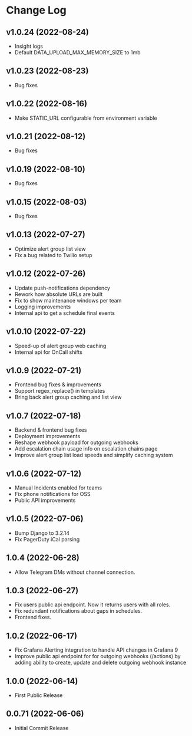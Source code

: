 # Change Log

## v1.0.24 (2022-08-24)
- Insight logs
- Default DATA_UPLOAD_MAX_MEMORY_SIZE to 1mb

## v1.0.23 (2022-08-23)
- Bug fixes

## v1.0.22 (2022-08-16)
- Make STATIC_URL configurable from environment variable

## v1.0.21 (2022-08-12)
- Bug fixes

## v1.0.19 (2022-08-10)
- Bug fixes

## v1.0.15 (2022-08-03)
- Bug fixes

## v1.0.13 (2022-07-27)
- Optimize alert group list view
- Fix a bug related to Twilio setup

## v1.0.12 (2022-07-26)
- Update push-notifications dependency
- Rework how absolute URLs are built
- Fix to show maintenance windows per team
- Logging improvements
- Internal api to get a schedule final events

## v1.0.10 (2022-07-22)
- Speed-up of alert group web caching
- Internal api for OnCall shifts

## v1.0.9 (2022-07-21)
- Frontend bug fixes & improvements
- Support regex_replace() in templates
- Bring back alert group caching and list view

## v1.0.7 (2022-07-18)
- Backend & frontend bug fixes
- Deployment improvements
- Reshape webhook payload for outgoing webhooks
- Add escalation chain usage info on escalation chains page
- Improve alert group list load speeds and simplify caching system

## v1.0.6 (2022-07-12)
- Manual Incidents enabled for teams
- Fix phone notifications for OSS
- Public API improvements

## v1.0.5 (2022-07-06)
- Bump Django to 3.2.14
- Fix PagerDuty iCal parsing

## 1.0.4 (2022-06-28)
- Allow Telegram DMs without channel connection.

## 1.0.3 (2022-06-27)
- Fix users public api endpoint. Now it returns users with all roles.
- Fix redundant notifications about gaps in schedules.
- Frontend fixes.

## 1.0.2 (2022-06-17)

- Fix Grafana Alerting integration to handle API changes in Grafana 9
- Improve public api endpoint for for outgoing webhooks (/actions) by adding ability to create, update and delete outgoing webhook instance

## 1.0.0 (2022-06-14)

- First Public Release

## 0.0.71 (2022-06-06)

- Initial Commit Release
